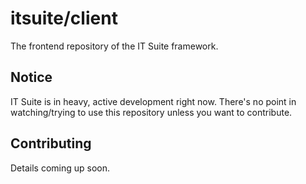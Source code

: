 # itsuite/client

The frontend repository of the IT Suite framework. 

## Notice
IT Suite is in heavy, active development right now. There's no point in watching/trying to use this repository unless you want to contribute.

## Contributing
Details coming up soon.
